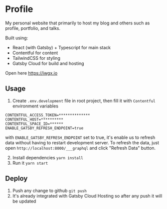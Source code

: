 # Profile

My personal website that primarily to host my blog and others such as profile, portfolio, and talks.

Built using:

- React (with Gatsby) + Typescript for main stack
- Contentful for content
- TailwindCSS for styling
- Gatsby Cloud for build and hosting

Open here https://iwgx.io

## Usage

1. Create `.env.development` file in root project, then fill it with `Contentful` environment variables

```
CONTENTFUL_ACCESS_TOKEN=**************
CONTENTFUL_HOST=**********
CONTENTFUL_SPACE_ID=******
ENABLE_GATSBY_REFRESH_ENDPOINT=true
```

with `ENABLE_GATSBY_REFRESH_ENDPOINT` set to true, it's enable us to refresh data without having to restart development server. To refresh the data, just open `http://localhost:8000/___graphql` and click "Refresh Data" button.

2. Install dependencies `yarn install`
3. Run it `yarn start`

## Deploy

1. Push any change to github `git push`
2. It's already integrated with Gatsby Cloud Hosting so after any push it will be updated
